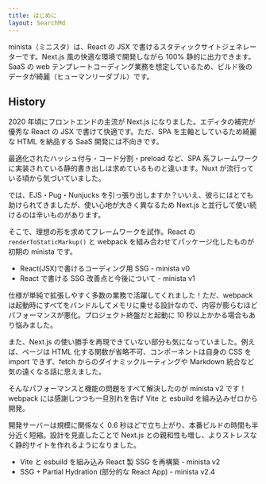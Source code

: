 ```yaml
---
title: はじめに
layout: SearchMd
---
```


minista（ミニスタ）は、React の JSX で書けるスタティックサイトジェネレーターです。Next.js 風の快適な環境で開発しながら 100% 静的に出力できます。SaaS の web テンプレートコーディング業務を想定しているため、ビルド後のデータが綺麗（ヒューマンリーダブル）です。

## History

2020 年頃にフロントエンドの主流が Next.js になりました。エディタの補完が優秀な React の JSX で書けて快適です。ただ、SPA を主軸としているため綺麗な HTML を納品する SaaS 開発には不向きです。

最適化されたハッシュ付与・コード分割・preload など、SPA 系フレームワークに実装されている静的書き出しは求めているものと違います。Nuxt が流行っている頃から気づいていました。

では、EJS・Pug・Nunjucks を引っ張り出しますか？いいえ、彼らにはとても助けられてきましたが、使い心地が大きく異なるため Next.js と並行して使い続けるのは辛いものがあります。

そこで、理想の形を求めてフレームワークを試作。React の `renderToStaticMarkup()` と webpack を組み合わせてパッケージ化したものが初期の minista です。

- React(JSX)で書けるコーディング用 SSG - minista v0
- React で書ける SSG 改善点と今後について - minista v1

仕様が単純で拡張しやすく多数の業務で活躍してくれました！ただ、webpack は起動時にすべてをバンドルしてメモリに乗せる設計なので、内容が膨らむほどパフォーマンスが悪化。プロジェクト終盤だと起動に 10 秒以上かかる場合もあり悩みました。

また、Next.js の使い勝手を再現できていない部分も気になっていました。例えば、ページは HTML 化する関数が省略不可、コンポーネントは自身の CSS を import できず、fetch からのダイナミックルーティングや Markdown 統合など気の遠くなる話に思えました。

そんなパフォーマンスと機能の問題をすべて解決したのが minista v2 です！webpack には感謝しつつも一旦別れを告げ Vite と esbuild を組み込みゼロから開発。

開発サーバーは規模に関係なく 0.6 秒ほどで立ち上がり、本番ビルドの時間も半分近く短縮。設計を見直したことで Next.js との親和性も増し、よりストレスなく静的サイトを作れるようになりました。

- Vite と esbuild を組み込み React 製 SSG を再構築 - minista v2
- SSG + Partial Hydration (部分的な React App) - minista v2.4
